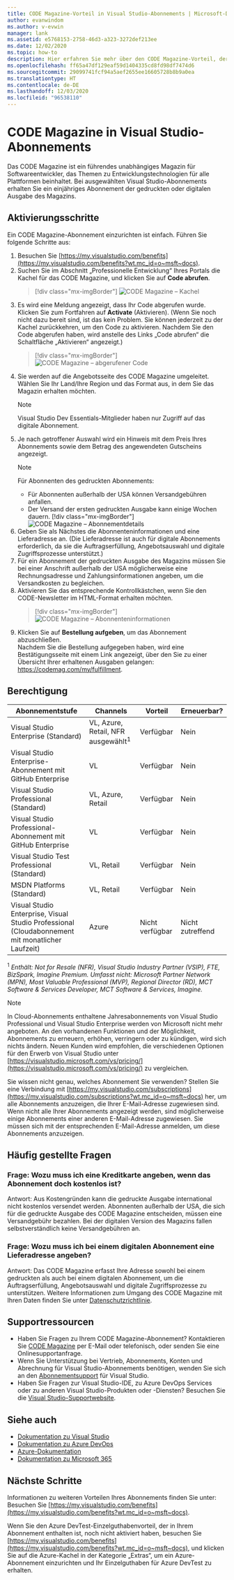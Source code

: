 ```yaml
---
title: CODE Magazine-Vorteil in Visual Studio-Abonnements | Microsoft-Dokumentation
author: evanwindom
ms.author: v-evwin
manager: lank
ms.assetid: e5768153-2758-46d3-a323-3272def213ee
ms.date: 12/02/2020
ms.topic: how-to
description: Hier erfahren Sie mehr über den CODE Magazine-Vorteil, der in Ihrem Visual Studio-Abonnement enthalten ist.
ms.openlocfilehash: ff65a47df129eaf59d1404335cd8fd98df7474d6
ms.sourcegitcommit: 29099741fcf94a5aef2655ee16605728b8b9a0ea
ms.translationtype: HT
ms.contentlocale: de-DE
ms.lasthandoff: 12/03/2020
ms.locfileid: "96538110"
---
```

# <a name="code-magazine-included-in-visual-studio-subscriptions"></a>CODE Magazine in Visual Studio-Abonnements

Das CODE Magazine ist ein führendes unabhängiges Magazin für Softwareentwickler, das Themen zu Entwicklungstechnologien für alle Plattformen beinhaltet.  Bei ausgewählten Visual Studio-Abonnements erhalten Sie ein einjähriges Abonnement der gedruckten oder digitalen Ausgabe des Magazins.

## <a name="activation-steps"></a>Aktivierungsschritte
Ein CODE Magazine-Abonnement einzurichten ist einfach.  Führen Sie folgende Schritte aus:

1. Besuchen Sie [https://my.visualstudio.com/benefits](https://my.visualstudio.com/benefits?wt.mc_id=o~msft~docs).
2. Suchen Sie im Abschnitt „Professionelle Entwicklung“ Ihres Portals die Kachel für das CODE Magazine, und klicken Sie auf **Code abrufen**.
   > [!div class="mx-imgBorder"]
   > ![CODE Magazine – Kachel](_img/vs-code-magazine/vs-code-magazine-tile.png "CODE Magazine – Kachel")
3. Es wird eine Meldung angezeigt, dass Ihr Code abgerufen wurde.  Klicken Sie zum Fortfahren auf **Activate** (Aktivieren).  (Wenn Sie noch nicht dazu bereit sind, ist das kein Problem.  Sie können jederzeit zu der Kachel zurückkehren, um den Code zu aktivieren.  Nachdem Sie den Code abgerufen haben, wird anstelle des Links „Code abrufen“ die Schaltfläche „Aktivieren“ angezeigt.)
   > [!div class="mx-imgBorder"]
   > ![CODE Magazine – abgerufener Code](_img/vs-code-magazine/vs-code-magazine-success.png "Code erfolgreich abgerufen")
4. Sie werden auf die Angebotsseite des CODE Magazine umgeleitet. Wählen Sie Ihr Land/Ihre Region und das Format aus, in dem Sie das Magazin erhalten möchten. 
   > [!NOTE]
   > Visual Studio Dev Essentials-Mitglieder haben nur Zugriff auf das digitale Abonnement. 
5. Je nach getroffener Auswahl wird ein Hinweis mit dem Preis Ihres Abonnements sowie dem Betrag des angewendeten Gutscheins angezeigt.
   > [!NOTE]
   > Für Abonnenten des gedruckten Abonnements:
   > - Für Abonnenten außerhalb der USA können Versandgebühren anfallen. 
   > - Der Versand der ersten gedruckten Ausgabe kann einige Wochen dauern.
      > [!div class="mx-imgBorder"]
      > ![CODE Magazine – Abonnementdetails](_img/vs-code-magazine/vs-code-magazine-details.png "Abonnementdetails und Preise")
6. Geben Sie als Nächstes die Abonnenteninformationen und eine Lieferadresse an.  (Die Lieferadresse ist auch für digitale Abonnements erforderlich, da sie die Auftragserfüllung, Angebotsauswahl und digitale Zugriffsprozesse unterstützt.)
7. Für ein Abonnement der gedruckten Ausgabe des Magazins müssen Sie bei einer Anschrift außerhalb der USA möglicherweise eine Rechnungsadresse und Zahlungsinformationen angeben, um die Versandkosten zu begleichen. 
8. Aktivieren Sie das entsprechende Kontrollkästchen, wenn Sie den CODE-Newsletter im HTML-Format erhalten möchten.
   > [!div class="mx-imgBorder"]
   > ![CODE Magazine – Abonnenteninformationen](_img/vs-code-magazine/vs-code-magazine-subscriber-info.png "Abonnenteninformationen und Lieferadresse")
9. Klicken Sie auf **Bestellung aufgeben**, um das Abonnement abzuschließen.  
Nachdem Sie die Bestellung aufgegeben haben, wird eine Bestätigungsseite mit einem Link angezeigt, über den Sie zu einer Übersicht Ihrer erhaltenen Ausgaben gelangen: https://codemag.com/my/fulfillment. 

## <a name="eligibility"></a>Berechtigung
| Abonnementstufe                                                 |     Channels                                            | Vorteil                                                          | Erneuerbar?    |
|--------------------------------------------------------------------|---------------------------------------------------------|------------------------------------------------------------------|---------------|
| Visual Studio Enterprise (Standard)   | VL, Azure, Retail, NFR ausgewählt<sup>1</sup> | Verfügbar       |  Nein          |
| Visual Studio Enterprise-Abonnement mit GitHub Enterprise   | VL| Verfügbar       |  Nein          |
| Visual Studio Professional (Standard) | VL, Azure, Retail                                       | Verfügbar                                                            |  Nein          |
| Visual Studio Professional-Abonnement mit GitHub Enterprise | VL                                      | Verfügbar                                                            |  Nein          |
| Visual Studio Test Professional (Standard)                         | VL, Retail                                              | Verfügbar                                             |  Nein          |
| MSDN Platforms (Standard)                                          | VL, Retail                                              | Verfügbar                                              |  Nein          |
| Visual Studio Enterprise, Visual Studio Professional (Cloudabonnement mit monatlicher Laufzeit) | Azure | Nicht verfügbar | Nicht zutreffend |

<sup>1</sup> *Enthält:  Not for Resale (NFR), Visual Studio Industry Partner (VSIP), FTE, BizSpark, Imagine Premium.  Umfasst nicht: Microsoft Partner Network (MPN), Most Valuable Professional (MVP), Regional Director (RD), MCT Software & Services Developer, MCT Software & Services, Imagine.*

> [!NOTE]
> In Cloud-Abonnements enthaltene Jahresabonnements von Visual Studio Professional und Visual Studio Enterprise werden von Microsoft nicht mehr angeboten. An den vorhandenen Funktionen und der Möglichkeit, Abonnements zu erneuern, erhöhen, verringern oder zu kündigen, wird sich nichts ändern. Neuen Kunden wird empfohlen, die verschiedenen Optionen für den Erwerb von Visual Studio unter [https://visualstudio.microsoft.com/vs/pricing/](https://visualstudio.microsoft.com/vs/pricing/) zu vergleichen.

Sie wissen nicht genau, welches Abonnement Sie verwenden?  Stellen Sie eine Verbindung mit [https://my.visualstudio.com/subscriptions](https://my.visualstudio.com/subscriptions?wt.mc_id=o~msft~docs) her, um alle Abonnements anzuzeigen, die Ihrer E-Mail-Adresse zugewiesen sind. Wenn nicht alle Ihrer Abonnements angezeigt werden, sind möglicherweise einige Abonnements einer anderen E-Mail-Adresse zugewiesen.  Sie müssen sich mit der entsprechenden E-Mail-Adresse anmelden, um diese Abonnements anzuzeigen.

## <a name="frequently-asked-questions"></a>Häufig gestellte Fragen
### <a name="q-if-the-subscription-is-free-why-am-i-being-asked-for-a-credit-card"></a>Frage: Wozu muss ich eine Kreditkarte angeben, wenn das Abonnement doch kostenlos ist?  
Antwort: Aus Kostengründen kann die gedruckte Ausgabe international nicht kostenlos versendet werden.  Abonnenten außerhalb der USA, die sich für die gedruckte Ausgabe des CODE Magazine entscheiden, müssen eine Versandgebühr bezahlen. Bei der digitalen Version des Magazins fallen selbstverständlich keine Versandgebühren an. 

### <a name="q-why-do-i-need-to-provide-a-delivery-address-for-a-digital-subscription"></a>Frage: Wozu muss ich bei einem digitalen Abonnement eine Lieferadresse angeben?
Antwort:  Das CODE Magazine erfasst Ihre Adresse sowohl bei einem gedruckten als auch bei einem digitalen Abonnement, um die Auftragserfüllung, Angebotsauswahl und digitale Zugriffsprozesse zu unterstützen.  Weitere Informationen zum Umgang des CODE Magazine mit Ihren Daten finden Sie unter [Datenschutzrichtlinie](https://www.codemag.com/Home/Privacy).

## <a name="support-resources"></a>Supportressourcen
- Haben Sie Fragen zu Ihrem CODE Magazine-Abonnement?  Kontaktieren Sie [CODE Magazine](https://www.codemag.com/contact) per E-Mail oder telefonisch, oder senden Sie eine Onlinesupportanfrage.
- Wenn Sie Unterstützung bei Vertrieb, Abonnements, Konten und Abrechnung für Visual Studio-Abonnements benötigen, wenden Sie sich an den [Abonnementsupport](https://visualstudio.microsoft.com/subscriptions/support/) für Visual Studio.
- Haben Sie Fragen zur Visual Studio-IDE, zu Azure DevOps Services oder zu anderen Visual Studio-Produkten oder -Diensten?  Besuchen Sie die [Visual Studio-Supportwebsite](https://visualstudio.microsoft.com/support/).

## <a name="see-also"></a>Siehe auch
- [Dokumentation zu Visual Studio](/visualstudio/)
- [Dokumentation zu Azure DevOps](/azure/devops/)
- [Azure-Dokumentation](/azure/)
- [Dokumentation zu Microsoft 365](/microsoft-365/)

## <a name="next-steps"></a>Nächste Schritte
Informationen zu weiteren Vorteilen Ihres Abonnements finden Sie unter: Besuchen Sie [https://my.visualstudio.com/benefits](https://my.visualstudio.com/benefits?wt.mc_id=o~msft~docs).

Wenn Sie den Azure DevTest-Einzelguthabenvorteil, der in Ihrem Abonnement enthalten ist, noch nicht aktiviert haben, besuchen Sie [https://my.visualstudio.com/benefits](https://my.visualstudio.com/benefits?wt.mc_id=o~msft~docs), und klicken Sie auf die Azure-Kachel in der Kategorie „Extras“, um ein Azure-Abonnement einzurichten und Ihr Einzelguthaben für Azure DevTest zu erhalten.